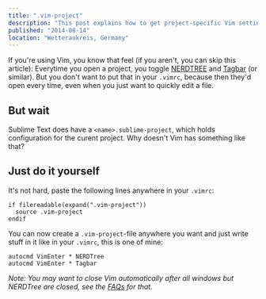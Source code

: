 ```yaml
---
title: ".vim-project"
description: "This post explains how to get project-specific Vim settings."
published: "2014-08-14"
location: "Wetteraukreis, Germany"
---
```


If you're using Vim, you know that feel (if you aren't, you can skip this
article): Everytime you open a project, you toggle
[NERDTREE](https://github.com/scrooloose/nerdtree) and
[Tagbar](https://github.com/majutsushi/tagbar) (or similar). But you don't
want to put that in your `.vimrc`, because then they'd open every time, even
when you just want to quickly edit a file.

<!-- more -->

## But wait

Sublime Text does have a `<name>.sublime-project`, which holds configuration
for the curent project. Why doesn't Vim has something like that?

## Just do it yourself
It's not hard, paste the following lines anywhere in your `.vimrc`:

```vim
if filereadable(expand(".vim-project"))
  source .vim-project
endif
```

You can now create a `.vim-project`-file anywhere you want and just write
stuff in it like in your `.vimrc`, this is one of mine:

```vim
autocmd VimEnter * NERDTree
autocmd VimEnter * Tagbar
```

_Note: You may want to close Vim automatically after all windows but NERDTree
are closed, see the [FAQs](https://github.com/scrooloose/nerdtree#faq) for
that._
